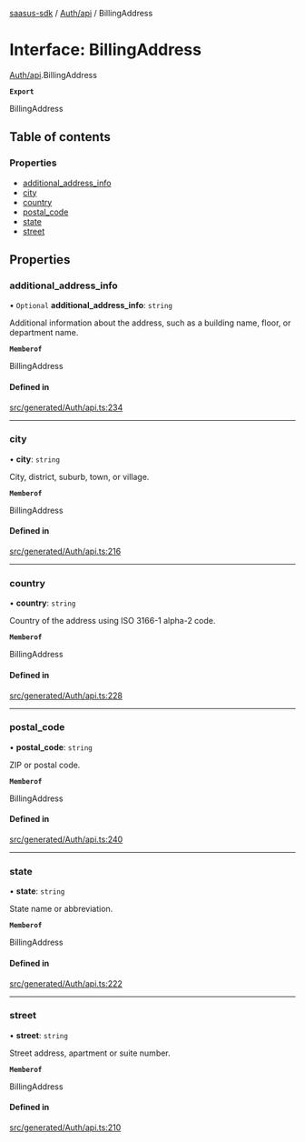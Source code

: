 [saasus-sdk](../README.md) / [Auth/api](../modules/Auth_api.md) / BillingAddress

# Interface: BillingAddress

[Auth/api](../modules/Auth_api.md).BillingAddress

**`Export`**

BillingAddress

## Table of contents

### Properties

- [additional\_address\_info](Auth_api.BillingAddress.md#additional_address_info)
- [city](Auth_api.BillingAddress.md#city)
- [country](Auth_api.BillingAddress.md#country)
- [postal\_code](Auth_api.BillingAddress.md#postal_code)
- [state](Auth_api.BillingAddress.md#state)
- [street](Auth_api.BillingAddress.md#street)

## Properties

### additional\_address\_info

• `Optional` **additional\_address\_info**: `string`

Additional information about the address, such as a building name, floor, or department name.

**`Memberof`**

BillingAddress

#### Defined in

[src/generated/Auth/api.ts:234](https://github.com/saasus-platform/saasus-sdk-javascript/blob/09ef427/src/generated/Auth/api.ts#L234)

___

### city

• **city**: `string`

City, district, suburb, town, or village.

**`Memberof`**

BillingAddress

#### Defined in

[src/generated/Auth/api.ts:216](https://github.com/saasus-platform/saasus-sdk-javascript/blob/09ef427/src/generated/Auth/api.ts#L216)

___

### country

• **country**: `string`

Country of the address using ISO 3166-1 alpha-2 code.

**`Memberof`**

BillingAddress

#### Defined in

[src/generated/Auth/api.ts:228](https://github.com/saasus-platform/saasus-sdk-javascript/blob/09ef427/src/generated/Auth/api.ts#L228)

___

### postal\_code

• **postal\_code**: `string`

ZIP or postal code.

**`Memberof`**

BillingAddress

#### Defined in

[src/generated/Auth/api.ts:240](https://github.com/saasus-platform/saasus-sdk-javascript/blob/09ef427/src/generated/Auth/api.ts#L240)

___

### state

• **state**: `string`

State name or abbreviation.

**`Memberof`**

BillingAddress

#### Defined in

[src/generated/Auth/api.ts:222](https://github.com/saasus-platform/saasus-sdk-javascript/blob/09ef427/src/generated/Auth/api.ts#L222)

___

### street

• **street**: `string`

Street address, apartment or suite number.

**`Memberof`**

BillingAddress

#### Defined in

[src/generated/Auth/api.ts:210](https://github.com/saasus-platform/saasus-sdk-javascript/blob/09ef427/src/generated/Auth/api.ts#L210)
